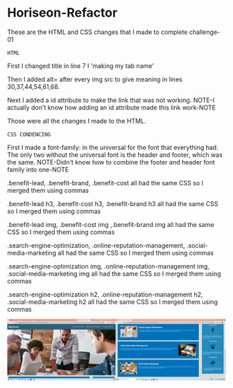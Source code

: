 # Horiseon-Refactor
These are the HTML and CSS changes that I made to complete challenge-01
   
    HTML

First I changed title in line 7 I 'making my tab name'

Then I added alt= after every img src to give meaning in lines 30,37,44,54,61,68.

Next I added a id attribute to make the link that was not working.  NOTE-I actually don't know how adding an id attribute made this link work-NOTE

Those were all the changes I made to the HTML.
    
    CSS CONDENCING

First I made a font-family: in the universal for the font that everything had. The only two without the universal font is the header and footer, which was the same.    NOTE-Didn't know how to combine the footer and header font family into one-NOTE

.benefit-lead, .benefit-brand, .benefit-cost all had the same CSS so I merged them using commas

.benefit-lead h3, .benefit-cost h3, .benefit-brand h3 all had the same CSS so I merged them using commas

.benefit-lead img, .benefit-cost img ,.benefit-brand img all had the same CSS so I merged them using commas

.search-engine-optimization, .online-reputation-management, .social-media-marketing all had the same CSS so I merged them using commas 

.search-engine-optimization img, .online-reputation-management img, .social-media-marketing img all had the same CSS so I merged them using commas 

.search-engine-optimization h2, .online-reputation-management h2, .social-media-marketing h2 all had the same CSS so I merged them using commas 

![First challenge](<Screenshot (3).png> "Horiseon Finished")










